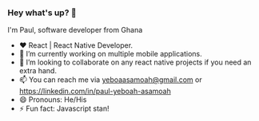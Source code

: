 ### Hey what's up? 👋

I'm Paul, software developer from Ghana 

-  ❤️ React | React Native Developer.
-  🔭 I’m currently working on multiple mobile applications.
- 👯 I’m looking to collaborate on any react native projects if you need an extra hand.
- 📫 You can reach me via yeboaasamoah@gmail.com or https://linkedin.com/in/paul-yeboah-asamoah
- 😄 Pronouns: He/His
- ⚡ Fun fact: Javascript stan!


<!-- - 🌱 I’m currently learning ... 
- 🤔 I’m looking for help with ...
- 💬 Ask me about ...
-->
